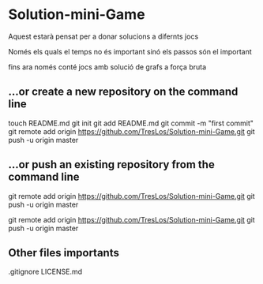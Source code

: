 Solution-mini-Game
==================
Aquest estarà pensat per a donar solucions a difernts jocs

Només els quals el temps no és important sinó els passos són el important


fins ara només conté jocs amb solució de grafs a força bruta

…or create a new repository on the command line
------------------------------------------------------------------------------------------------------------------------
touch README.md
git init
git add README.md
git commit -m "first commit"
git remote add origin https://github.com/TresLos/Solution-mini-Game.git
git push -u origin master

…or push an existing repository from the command line
------------------------------------------------------------------------------------------------------------------------
git remote add origin https://github.com/TresLos/Solution-mini-Game.git
git push -u origin master


git remote add origin https://github.com/TresLos/Solution-mini-Game.git
git push -u origin master

Other files importants
------------------------------------------------------------------------------------------------------------------------
.gitignore
LICENSE.md
